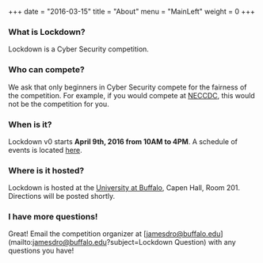 +++
date = "2016-03-15"
title = "About"
menu = "MainLeft"
weight = 0
+++

### What is Lockdown?
Lockdown is a Cyber Security competition.

### Who can compete?
We ask that only beginners in Cyber Security compete for the fairness of the competition. For example, if you would compete at [NECCDC](http://neccdc.net/), this would not be the competition for you.

### When is it?
Lockdown v0 starts **April 9th, 2016 from 10AM to 4PM**. A schedule of events is located [here](/schedule).

### Where is it hosted?
Lockdown is hosted at the [University at Buffalo](https://www.buffalo.edu/), Capen Hall, Room 201. Directions will be posted shortly.

### I have more questions!
Great! Email the competition organizer at [jamesdro@buffalo.edu](mailto:jamesdro@buffalo.edu?subject=Lockdown Question) with any questions you have!